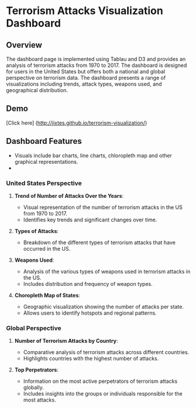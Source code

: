 # Terrorism Attacks Visualization Dashboard

## Overview

The dashboard page is implemented using Tablau and D3 and provides an analysis of terrorism attacks from 1970 to 2017. The dashboard is designed for users in the United States but offers both a national and global perspective on terrorism data. The dashboard presents a range of visualizations including trends, attack types, weapons used, and geographical distribution.

## Demo
[Click here] (http://jixtes.github.io/terrorism-visualization/)

## Dashboard Features
- Visuals include bar charts, line charts, chloropleth map and other graphical representations.
- 
### United States Perspective

1. **Trend of Number of Attacks Over the Years**:
   - Visual representation of the number of terrorism attacks in the US from 1970 to 2017.
   - Identifies key trends and significant changes over time.

2. **Types of Attacks**:
   - Breakdown of the different types of terrorism attacks that have occurred in the US.

3. **Weapons Used**:
   - Analysis of the various types of weapons used in terrorism attacks in the US.
   - Includes distribution and frequency of weapon types.

4. **Choropleth Map of States**:
   - Geographic visualization showing the number of attacks per state.
   - Allows users to identify hotspots and regional patterns.

### Global Perspective

1. **Number of Terrorism Attacks by Country**:
   - Comparative analysis of terrorism attacks across different countries.
   - Highlights countries with the highest number of attacks.

2. **Top Perpetrators**:
   - Information on the most active perpetrators of terrorism attacks globally.
   - Includes insights into the groups or individuals responsible for the most attacks.

